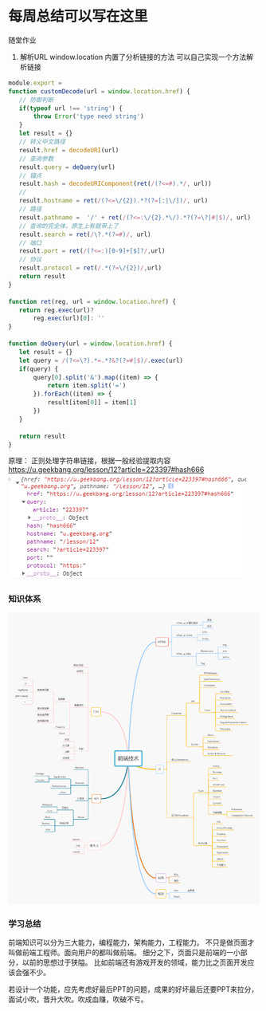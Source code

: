 # 每周总结可以写在这里

随堂作业
1. 解析URL
 window.location 内置了分析链接的方法
 可以自己实现一个方法解析链接
 ```javascript
module.export = 
function customDecode(url = window.location.href) {
    // 防御判断
    if(typeof url !== 'string') {
        throw Error('type need string')
    }    
    let result = {}
    // 转义中文路径
    result.href = decodeURI(url)
    // 查询参数
    result.query = deQuery(url)
    // 锚点
    result.hash = decodeURIComponent(ret(/(?<=#).*/, url))
    // 
    result.hostname = ret(/(?<=\/{2}).*?(?=[:|\/])/, url)
    // 路径
    result.pathname =  '/' + ret(/(?<=:\/{2}.*\/).*?(?=\?|#|$)/, url)
    // 查询的完全体，原生上有就带上了
    result.search = ret(/\?.*(?=#)/, url)
    // 端口
    result.port = ret(/(?<=:)[0-9]+[$]?/,url)
    // 协议
    result.protocol = ret(/.*(?=\/{2})/,url)
    return result
}

function ret(reg, url = window.location.href) {
    return reg.exec(url)?
        reg.exec(url)[0]: ''
}

function deQuery(url = window.location.href) {
    let result = {}
    let query = /(?<=\?).*=.*?&?(?=#|$)/.exec(url)
    if(query) {
        query[0].split('&').map((item) => {
            return item.split('=')
        }).forEach((item) => {
            result[item[0]] = item[1]
        })
    }

    return result
}
```
原理： 正则处理字符串链接，根据一般经验提取内容
https://u.geekbang.org/lesson/12?article=223397#hash666
![示例](./demo.png '示例')

### 知识体系
![alt 前端技术](./前端技术.png "前端技术")

### 学习总结
前端知识可以分为三大能力，编程能力，架构能力，工程能力。
不只是做页面才叫做前端工程师。面向用户的都叫做前端。
细分之下，页面只是前端的一小部分，以前的思想过于狭隘。
比如前端还有游戏开发的领域，能力比之页面开发应该会强不少。

若设计一个功能，应先考虑好最后PPT的问题，成果的好坏最后还要PPT来拉分，
面试小吹，晋升大吹。吹成血赚，吹破不亏。